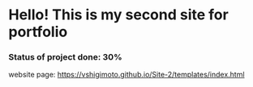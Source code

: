 <h1>Hello! This is my second site for portfolio</h1>
<h3>Status of project done: 30%</h3>

website page: https://vshigimoto.github.io/Site-2/templates/index.html
